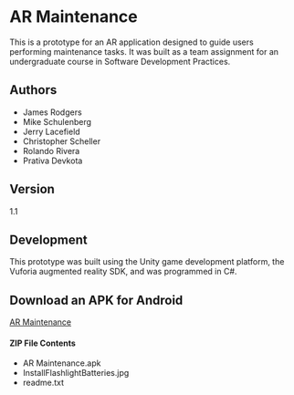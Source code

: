# AR Maintenance
This is a prototype for an AR application designed to guide users performing maintenance tasks. It was built as a team assignment for an undergraduate course in Software Development Practices.

## Authors
- James Rodgers
- Mike Schulenberg
- Jerry Lacefield
- Christopher Scheller
- Rolando Rivera
- Prativa Devkota

## Version
1.1

## Development
This prototype was built using the Unity game development platform, the Vuforia augmented reality SDK, and was programmed in C#.

## Download an APK for Android
[AR Maintenance](https://www.dropbox.com/s/j3gy3d07kt82yto/ARMaintenance.zip?dl=1)

#### ZIP File Contents
- AR Maintenance.apk
- InstallFlashlightBatteries.jpg
- readme.txt
